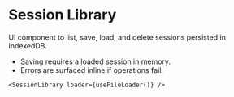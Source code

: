 # Session Library

UI component to list, save, load, and delete sessions persisted in IndexedDB.

- Saving requires a loaded session in memory.
- Errors are surfaced inline if operations fail.

```tsx
<SessionLibrary loader={useFileLoader()} />
```

